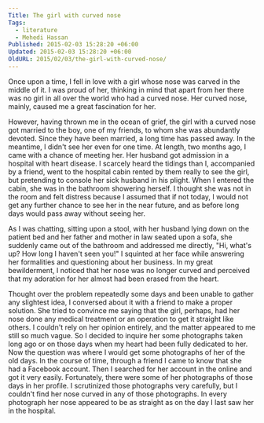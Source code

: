 ```yaml
---
Title: The girl with curved nose
Tags:
  - literature
  - Mehedi Hassan
Published: 2015-02-03 15:28:20 +06:00
Updated: 2015-02-03 15:28:20 +06:00
OldURL: 2015/02/03/the-girl-with-curved-nose/
---
```






Once upon a time, I fell in love with a girl whose nose was carved in the middle of it. I was proud of her, thinking in mind that apart from her there was no girl in all over the world who had a curved nose. Her curved nose, mainly, caused me a great fascination for her.    

However, having thrown me in the ocean of grief, the girl with a curved nose got married to the boy, one of my friends, to whom she was abundantly devoted. Since they have been married, a long time has passed away. In the meantime, I didn't see her even for one time. At length, two months ago, I came with a chance of meeting her. Her husband got admission in a hospital with heart disease. I scarcely heard the tidings than I, accompanied by a friend, went to the hospital cabin rented by them really to see the girl, but pretending to console her sick husband in his plight. When I entered the cabin, she was in the bathroom showering herself. I thought she was not in the room and felt distress because I assumed that if not today, I would not get any further chance to see her in the near future, and as before long days would pass away without seeing her.  

As I was chatting, sitting upon a stool, with her husband lying down on the patient bed and her father and mother in law seated upon a sofa, she suddenly came out of the bathroom and addressed me directly, "Hi, what's up? How long I haven't seen you!" I squinted at her face while answering her formalities and questioning about her business. In my great bewilderment, I noticed that her nose was no longer curved and perceived that my adoration for her almost had been erased from the heart.  

Thought over the problem repeatedly some days and been unable to gather any slightest idea, I conversed about it with a friend to make a proper solution. She tried to convince me saying that the girl, perhaps, had her nose done any medical treatment or an operation to get it straight like others. I couldn't rely on her opinion entirely, and the matter appeared to me still so much vague. So I decided to inquire her some photographs taken long ago or on those days when my heart had been fully dedicated to her. Now the question was where I would get some photographs of her of the old days. In the course of time, through a friend I came to know that she had a Facebook account. Then I searched for her account in the online and got it very easily. Fortunately, there were some of her photographs of those days in her profile. I scrutinized those photographs very carefully, but I couldn't find her nose curved in any of those photographs. In every photograph her nose appeared to be as straight as on the day I last saw her in the hospital.                 



